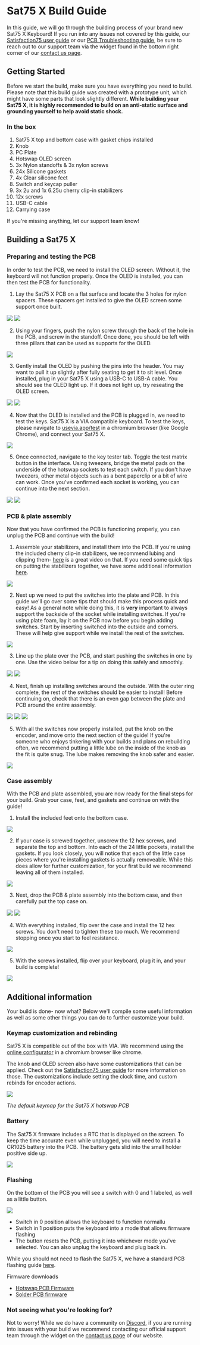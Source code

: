 # Sat75 X Build Guide
In this guide, we will go through the building process of your brand new Sat75 X Keyboard! If you run into any issues not covered by this guide, our [Satisfaction75 user guide](https://docs.cannonkeys.com/satisfaction75/user_guide/) or our [PCB Troubleshooting guide](https://docs.cannonkeys.com/troubleshooting/), be sure to reach out to our support team via the widget found in the bottom right corner of our [contact us page](https://cannonkeys.com/pages/contact-us).

## Getting Started

Before we start the build, make sure you have everything you need to build. Please note that this build guide was created with a prototype unit, which might have some parts that look slightly different. **While building your Sat75 X, it is highly recommended to build on an anti-static surface and grounding yourself to help avoid static shock.**

### In the box

 1. Sat75 X top and bottom case with gasket chips installed
 2. Knob
 3. PC Plate
 4. Hotswap OLED screen
 5. 3x Nylon standoffs & 3x nylon screws
 6. 24x Silicone gaskets
 7. 4x Clear silicone feet
 8. Switch and keycap puller
 9. 3x 2u and 1x 6.25u cherry clip-in stabilizers
 10. 12x screws
 11. USB-C cable
 12. Carrying case

If you're missing anything, let our support team know!

## Building a Sat75 X

### Preparing and testing the PCB
In order to test the PCB, we need to install the OLED screen. Without it, the keyboard will not function properly. Once the OLED is installed, you can then test the PCB for functionality.

1. Lay the Sat75 X PCB on a flat surface and locate the 3 holes for nylon spacers. These spacers get installed to give the OLED screen some support once built.

![](images/sat75-x/01-pcb-lay.jpg)
![](images/sat75-x/02-standoff-loc.jpg)

2. Using your fingers, push the nylon screw through the back of the hole in the PCB, and screw in the standoff. Once done, you should be left with three pillars that can be used as supports for the OLED.

![](images/sat75-x/03-standoff-installed.jpg)

3. Gently install the OLED by pushing the pins into the header. You may want to pull it up slightly after fully seating to get it to sit level. Once installed, plug in your Sat75 X using a USB-C to USB-A cable. You should see the OLED light up. If it does not light up, try reseating the OLED screen.

![](images/sat75-x/04-oled-installed.jpg)
![](images/sat75-x/05-oled-plugged-in.jpg)

4. Now that the OLED is installed and the PCB is plugged in, we need to test the keys. Sat75 X is a VIA compatible keyboard. To test the keys, please navigate to [usevia.app/test](https://www.usevia.app/test) in a chromium browser (like Google Chrome), and connect your Sat75 X.

![](images/sat75-x/06-connect-via.gif)

5. Once connected, navigate to the key tester tab. Toggle the test matrix button in the interface. Using tweezers, bridge the metal pads on the underside of the hotswap sockets to test each switch. If you don't have tweezers, other metal objects such as a bent paperclip or a bit of wire can work. Once you've confirmed each socket is working, you can continue into the next section.

![](images/sat75-x/07-keytester.jpg)
![](images/sat75-x/08-shorting.jpg)

### PCB & plate assembly

Now that you have confirmed the PCB is functioning properly, you can unplug the PCB and continue with the build!

1. Assemble your stabilizers, and install them into the PCB. If you're using the included cherry clip-in stabilizers, we recommend lubing and clipping them- [here](https://youtu.be/usNx1_d0HbQ?si=Rg8IWjJyQiyCb8HA) is a great video on that. If you need some quick tips on putting the stabilizers together, we have some additional information [here](https://docs.cannonkeys.com/bakeneko/#preparing-your-stabilizers).

![](images/sat75-x/09-stabs-installed.jpg)

2. Next up we need to put the switches into the plate and PCB. In this guide we'll go over some tips that should make this process quick and easy! As a general note while doing this, it is **very** important to always support the backside of the socket while installing switches. If you're using plate foam, lay it on the PCB now before you begin adding switches.
Start by inserting switched into the outside and corners. These will help give support while we install the rest of the switches.

![](images/sat75-x/10-switch-plate-start.jpg)

3. Line up the plate over the PCB, and start pushing the switches in one by one. Use the video below for a tip on doing this safely and smoothly.

![](images/sat75-x/11-switch-install-vid.gif)
![](images/sat75-x/12-insert-into-PCB.jpg)

4. Next, finish up installing switches around the outside. With the outer ring complete, the rest of the switches should be easier to install! Before continuing on, check that there is an even gap between the plate and PCB around the entire assembly.

![](images/sat75-x/13-install-outer.jpg)
![](images/sat75-x/14-check-side.jpg)
![](images/sat75-x/15-finish-installing-switches.jpg)

5. With all the switches now properly installed, put the knob on the encoder, and move onto the next section of the guide! If you're someone who enjoys tinkering with your builds and plans on rebuilding often, we recommend putting a little lube on the inside of the knob as the fit is quite snug. The lube makes removing the knob safer and easier.

![](images/sat75-x/16-install-knob.jpg)

### Case assembly

With the PCB and plate assembled, you are now ready for the final steps for your build. Grab your case, feet, and gaskets and continue on with the guide!

1. Install the included feet onto the bottom case. 

![](images/sat75-x/17-install-feet.jpg)

2. If your case is screwed together, unscrew the 12 hex screws, and separate the top and bottom. Into each of the 24 little pockets, install the gaskets. If you look closely, you will notice that each of the little case pieces where you're installing gaskets is actually removeable. While this does allow for further customization, for your first build we recommend leaving all of them installed.

![](images/sat75-x/18-install-gaskets.jpg)

3. Next, drop the PCB & plate assembly into the bottom case, and then carefully put the top case on.

![](images/sat75-x/19-insert-bot.jpg)
![](images/sat75-x/20-put-top-on.jpg)

4. With everything installed, flip over the case and install the 12 hex screws. You don't need to tighten these too much. We recommend stopping once you start to feel resistance.

![](images/sat75-x/21-screws.jpg)

5. With the screws installed, flip over your keyboard, plug it in, and your build is complete!

![](images/sat75-x/22-build-complete.jpg)

## Additional information
Your build is done- now what? Below we'll compile some useful information as well as some other things you can do to further customize your build.

### Keymap customization and rebinding
Sat75 X is compatible out of the box with VIA. We recommend using the [online configurator](https://www.usevia.app/) in a chromium browser like chrome.

The knob and OLED screen also have some customizations that can be applied. Check out the [Satisfaction75 user guide](https://docs.cannonkeys.com/satisfaction75/user_guide/) for more information on those. The customizations include setting the clock time, and custom rebinds for encoder actions.

![](images/sat75-x/sat75-x-default-keymap.jpg)

*The default keymap for the Sat75 X hotswap PCB*

### Battery
The Sat75 X firmware includes a RTC that is displayed on the screen. To keep the time accurate even while unplugged, you will need to install a CR1025 battery into the PCB. The battery gets slid into the small holder positive side up.

![](images/sat75-x/battery.jpg)

### Flashing
On the bottom of the PCB you will see a switch with 0 and 1 labeled, as well as a little button.

![](images/sat75-x/switch-button.jpg)

 - Switch in 0 position allows the keyboard to function normallu
 - Switch in 1 position puts the keyboard into a mode that allows firmware flashing
 - The button resets the PCB, putting it into whichever mode you've selected. You can also unplug the keyboard and plug back in.

While you should not need to flash the Sat75 X, we have a standard PCB flashing guide [here](https://docs.cannonkeys.com/satisfaction75/flashing/#actual-flashing).

Firmware downloads

 - [Hotswap PCB Firmware](assets/cannonkeys_satisfaction75_hs_via.bin)
 - [Solder PCB firmware](assets/cannonkeys_satisfaction75_rev2_via.bin)

### Not seeing what you're looking for?
Not to worry! While we do have a community on [Discord](https://discord.com/invite/DKpykqYKAe), if you are running into issues with your build we recommend contacting our official support team through the widget on the [contact us page](https://cannonkeys.com/pages/contact-us) of our website.

